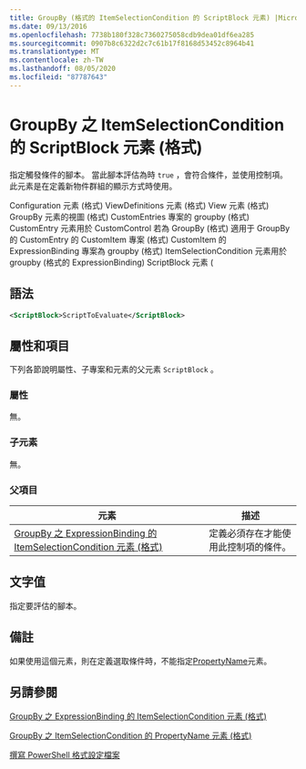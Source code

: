 ```yaml
---
title: GroupBy (格式的 ItemSelectionCondition 的 ScriptBlock 元素) |Microsoft Docs
ms.date: 09/13/2016
ms.openlocfilehash: 7738b180f328c7360275058cdb9dea01df6ea285
ms.sourcegitcommit: 0907b8c6322d2c7c61b17f8168d53452c8964b41
ms.translationtype: MT
ms.contentlocale: zh-TW
ms.lasthandoff: 08/05/2020
ms.locfileid: "87787643"
---
```

# <a name="scriptblock-element-for-itemselectioncondition-for-groupby-format"></a>GroupBy 之 ItemSelectionCondition 的 ScriptBlock 元素 (格式)

指定觸發條件的腳本。 當此腳本評估為時 `true` ，會符合條件，並使用控制項。 此元素是在定義新物件群組的顯示方式時使用。

Configuration 元素 (格式) ViewDefinitions 元素 (格式) View 元素 (格式) GroupBy 元素的視圖 (格式) CustomEntries 專案的 groupby (格式) CustomEntry 元素用於 CustomControl 若為 GroupBy (格式) 適用于 GroupBy 的 CustomEntry 的 CustomItem 專案 (格式) CustomItem 的 ExpressionBinding 專案為 groupby (格式) ItemSelectionCondition 元素用於 groupby (格式的 ExpressionBinding) ScriptBlock 元素 (

## <a name="syntax"></a>語法

```xml
<ScriptBlock>ScriptToEvaluate</ScriptBlock>
```

## <a name="attributes-and-elements"></a>屬性和項目

下列各節說明屬性、子專案和元素的父元素 `ScriptBlock` 。

### <a name="attributes"></a>屬性

無。

### <a name="child-elements"></a>子元素

無。

### <a name="parent-elements"></a>父項目

|元素|描述|
|-------------|-----------------|
|[GroupBy 之 ExpressionBinding 的 ItemSelectionCondition 元素 (格式)](./itemselectioncondition-element-for-expressionbinding-for-groupby-format.md)|定義必須存在才能使用此控制項的條件。|

## <a name="text-value"></a>文字值

指定要評估的腳本。

## <a name="remarks"></a>備註

如果使用這個元素，則在定義選取條件時，不能指定[PropertyName](./propertyname-element-for-itemselectioncondition-for-groupby-format.md)元素。

## <a name="see-also"></a>另請參閱

[GroupBy 之 ExpressionBinding 的 ItemSelectionCondition 元素 (格式)](./itemselectioncondition-element-for-expressionbinding-for-groupby-format.md)

[GroupBy 之 ItemSelectionCondition 的 PropertyName 元素 (格式)](./propertyname-element-for-itemselectioncondition-for-groupby-format.md)

[撰寫 PowerShell 格式設定檔案](./writing-a-powershell-formatting-file.md)
